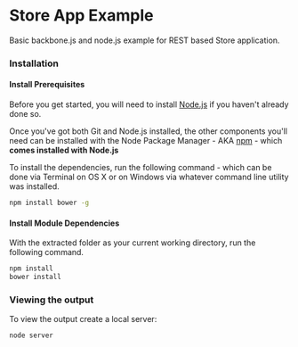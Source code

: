 # Store App Example
Basic backbone.js and node.js example for REST based Store application.

### Installation
#### Install Prerequisites
Before you get started, you will need to install [Node.js](http://nodejs.org/) if you haven't already done so.

Once you've got both Git and Node.js installed, the other components you'll need can be installed with the Node Package Manager - AKA [npm](https://npmjs.org/) - which **comes installed with Node.js**

To install the dependencies, run the following command - which can be done via Terminal on OS X or on Windows via whatever command line utility was installed.

```bash
npm install bower -g
```

#### Install Module Dependencies
With the extracted folder as your current working directory, run the following command.
```bash
npm install
bower install
```

### Viewing the output
To view the output create a local server:
```bash
node server
```
